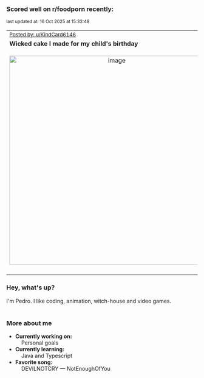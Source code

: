 ### Scored well on r/foodporn recently:

<p align="left"><sub>last updated at: 16 Oct 2025 at 15:32:48</sub></p>

|   |
| --- |
| <sub>[Posted by: u/KindCard6146][source]</sub> |
| **Wicked cake I made for my child's birthday** | 
|<p align="center"> <img alt="image" src="https://i.redd.it/ko119oogccuf1.jpeg" width="550" /> </p>|
|   |

### Hey, what's up?

I'm Pedro. I like coding, animation, witch-house and video games.<br><br>

### More about me
- **Currently working on:**  
&nbsp;&nbsp;&nbsp;&nbsp;Personal goals
- **Currently learning:**  
&nbsp;&nbsp;&nbsp;&nbsp;Java and Typescript
- **Favorite song:**  
&nbsp;&nbsp;&nbsp;&nbsp;DEVILNOTCRY — NotEnoughOfYou<br><br>

  



  
  
  
[linkedin]: https://linkedin.com/in/pedro-h-r-gomes-8a487b14a/
[gmail]: mailto:pilique11@gmail.com
[source]: https://reddit.com/r/FoodPorn/comments/1o3bggj/wicked_cake_i_made_for_my_childs_birthday/
[redditAPI]: https://www.reddit.com/dev/api/